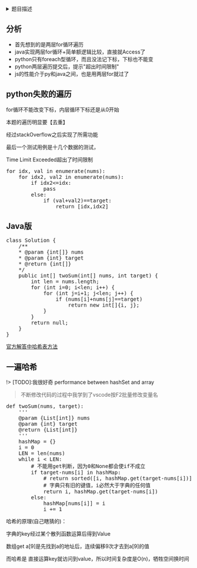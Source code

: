 <details>
<summary>题目描述</summary>
<blockquote>
<p>Given an array of integers, return indices of the two numbers such that they add up to a specific target.</p>
<p>You may assume that each input would have exactly one solution, and you may not use the same element twice.</p>
<p>给定一个整数数组和一个目标值，找出数组中和为目标值的两个数。</p>
<p>你可以假设每个输入只对应一种答案，且同样的元素不能被重复利用。</p>
<p>Given nums = [2, 7, 11, 15], target = 9,</p>
<p>Because nums[0] + nums[1] = 2 + 7 = 9,</p>
<p>return [0, 1].</p>
</blockquote>
</details>

## 分析
- 首先想到的是两层for循环遍历
- java实现两层for循环+简单额逻辑比较，直接就Access了
- python只有foreach型循环，而且没法记下标，下标也不能变
- python两层遍历提交后，提示"超出时间限制"
- js的性能介于py和java之间，也是用两层for就过了

## python失败的遍历

for循环不能改变下标，内层循环下标还是从0开始

本题的遍历明显要【去重】

经过stackOverflow之后实现了所需功能

最后一个测试用例是十几个数据的测试，  

Time Limit Exceeded超出了时间限制

<pre class="prettyprint lang-python">
for idx, val in enumerate(nums):
    for idx2, val2 in enumerate(nums):
        if idx2<=idx:
            pass
        else:
            if (val+val2)==target:
                return [idx,idx2]
</pre>

## Java版

<pre class="prettyprint lang-java">
class Solution {
    /**
    * @param {int[]} nums
    * @param {int} target
    * @return {int[]}
    */
    public int[] twoSum(int[] nums, int target) {
        int len = nums.length;
        for (int i=0; i&lt;len; i++) {
            for (int j=i+1; j&lt;len; j++) {
                if (nums[i]+nums[j]==target)
                    return new int[]{i, j};
            }
        }
        return null;
    }
}
</pre>

[官方解答中哈希表方法](https://leetcode-cn.com/articles/two-sum/)

## 一遍哈希

!> [TODO]:我很好奇 performance between hashSet and array

> 不断修改代码的过程中我学到了vscode按F2批量修改变量名

<pre class="prettyprint lang-python">
def twoSum(nums, target):
    '''
    @param {List[int]} nums
    @param {int} target
    @return {List[int]}
    '''
    hashMap = {}
    i = 0
    LEN = len(nums)
    while i < LEN:
        # 不能用get判断，因为0和None都会使if不成立
        if target-nums[i] in hashMap:
            # return sorted([i, hashMap.get(target-nums[i])])
            # 字典只有旧的键值，i必然大于字典的任何值
            return i, hashMap.get(target-nums[i])
        else:
            hashMap[nums[i]] = i
            i += 1
</pre>

哈希的原理(自己瞎猜的)：

字典的key经过某个散列函数运算后得到Value

数组get a[9]是先找到a的地址后，连续偏移9次才去到a[9]的值

而哈希是 直接运算key就访问到value，所以时间复杂度是O(n)，牺牲空间换时间

<script src="/js/run.prettify.js"></script>